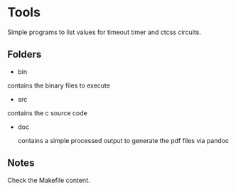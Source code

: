 # Tools

Simple programs to list values for timeout timer and ctcss circuits.

## Folders

- bin

 contains the binary files to execute

- src
  
 contains the c source code

- doc

  contains a simple processed output to generate the pdf files via pandoc

## Notes

Check the Makefile content.

